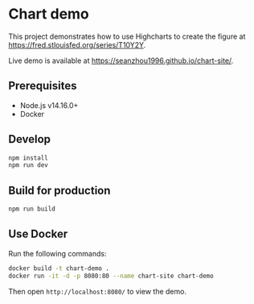 # Chart demo

This project demonstrates how to use Highcharts to create the figure at https://fred.stlouisfed.org/series/T10Y2Y.

Live demo is available at https://seanzhou1996.github.io/chart-site/.

## Prerequisites

* Node.js v14.16.0+
* Docker

## Develop

```bash
npm install
npm run dev
```

## Build for production

```bash
npm run build
```

## Use Docker

Run the following commands:

```bash
docker build -t chart-demo .
docker run -it -d -p 8080:80 --name chart-site chart-demo
```

Then open `http://localhost:8080/` to view the demo.
